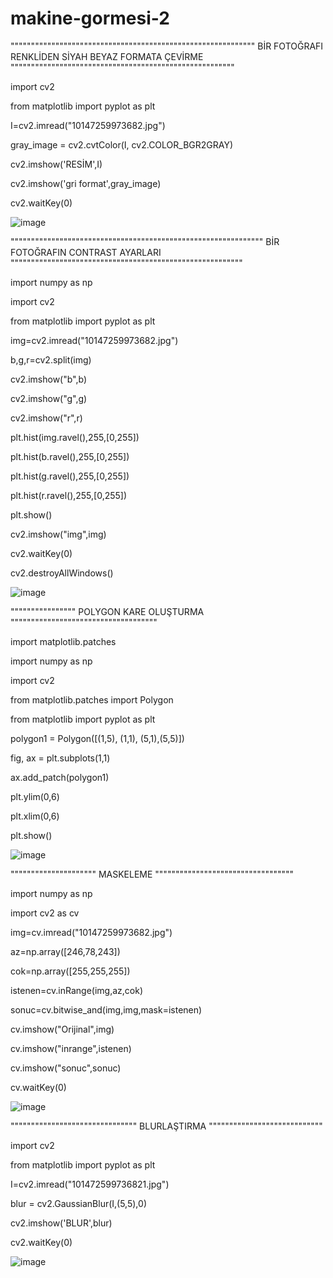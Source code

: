 # makine-gormesi-2

"""""""""""""""""""""""""""""""""""""""""""""""""""""""""""" BİR FOTOĞRAFI RENKLİDEN SİYAH BEYAZ FORMATA ÇEVİRME """""""""""""""""""""""""""""""""""""""""""""""""""""""

import cv2

from matplotlib import pyplot as plt

I=cv2.imread("10147259973682.jpg")

gray_image = cv2.cvtColor(I, cv2.COLOR_BGR2GRAY)

cv2.imshow('RESİM',I)

cv2.imshow('gri format',gray_image)

cv2.waitKey(0)

![image](https://user-images.githubusercontent.com/49070852/158074040-e8cca88a-c805-450b-a507-5faa90dbf7da.png)



"""""""""""""""""""""""""""""""""""""""""""""""""""""""""""""" BİR FOTOĞRAFIN CONTRAST AYARLARI """""""""""""""""""""""""""""""""""""""""""""""""""""""""


import numpy as np

import cv2

from matplotlib import pyplot as plt

img=cv2.imread("10147259973682.jpg")

b,g,r=cv2.split(img)

cv2.imshow("b",b)

cv2.imshow("g",g)

cv2.imshow("r",r)

plt.hist(img.ravel(),255,[0,255])

plt.hist(b.ravel(),255,[0,255])

plt.hist(g.ravel(),255,[0,255])

plt.hist(r.ravel(),255,[0,255])

plt.show()

cv2.imshow("img",img)

cv2.waitKey(0)

cv2.destroyAllWindows()




![image](https://user-images.githubusercontent.com/49070852/158058124-4459774e-bedf-421e-8ec2-5f3d7a4b5f2c.png)

"""""""""""""""" POLYGON KARE OLUŞTURMA """"""""""""""""""""""""""""""""""""

import matplotlib.patches

import numpy as np

import cv2

from matplotlib.patches import Polygon

from matplotlib import pyplot as plt

polygon1 = Polygon([(1,5), (1,1), (5,1),(5,5)])

fig, ax = plt.subplots(1,1)

ax.add_patch(polygon1)

plt.ylim(0,6)

plt.xlim(0,6)

plt.show()



![image](https://user-images.githubusercontent.com/49070852/158072319-980d1f01-e139-4cdb-861d-de9f61643663.png)

""""""""""""""""""""" MASKELEME """"""""""""""""""""""""""""""""""

import numpy as np

import cv2 as cv

img=cv.imread("10147259973682.jpg")

az=np.array([246,78,243])

cok=np.array([255,255,255])

istenen=cv.inRange(img,az,cok)

sonuc=cv.bitwise_and(img,img,mask=istenen)

cv.imshow("Orijinal",img)

cv.imshow("inrange",istenen)

cv.imshow("sonuc",sonuc)

cv.waitKey(0)



![image](https://user-images.githubusercontent.com/49070852/158072841-691dc09f-f990-41e4-8c68-21ac6d342afa.png)


""""""""""""""""""""""""""""""" BLURLAŞTIRMA """"""""""""""""""""""""""""

import cv2

from matplotlib import pyplot as plt

I=cv2.imread("101472599736821.jpg")

blur = cv2.GaussianBlur(I,(5,5),0)

cv2.imshow('BLUR',blur)

cv2.waitKey(0)



![image](https://user-images.githubusercontent.com/49070852/158073962-77c6f9a7-657c-4139-a15b-e76bebcd9b11.png)









